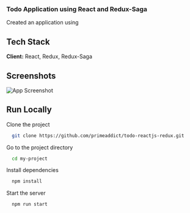 
### Todo Application using React and Redux-Saga

Created an application using 


## Tech Stack

**Client:** React, Redux, Redux-Saga


## Screenshots

![App Screenshot](https://i2.paste.pics/HIL6R.png)


## Run Locally

Clone the project

```bash
  git clone https://github.com/primeaddict/todo-reactjs-redux.git
```

Go to the project directory

```bash
  cd my-project
```

Install dependencies

```bash
  npm install
```

Start the server

```bash
  npm run start
```

